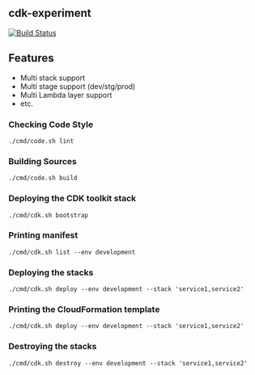 ## cdk-experiment

[![Build Status](https://travis-ci.org/42milez/cdk-experiment.svg?branch=master)](https://travis-ci.org/42milez/cdk-experiment)

## Features

- Multi stack support
- Multi stage support (dev/stg/prod)
- Multi Lambda layer support
- etc.

### Checking Code Style

```
./cmd/code.sh lint
```

### Building Sources

```
./cmd/code.sh build
```

### Deploying the CDK toolkit stack

```
./cmd/cdk.sh bootstrap
```

### Printing manifest

```
./cmd/cdk.sh list --env development
```

### Deploying the stacks

```
./cmd/cdk.sh deploy --env development --stack 'service1,service2'
```

### Printing the CloudFormation template

```
./cmd/cdk.sh deploy --env development --stack 'service1,service2'
```

### Destroying the stacks

```
./cmd/cdk.sh destroy --env development --stack 'service1,service2'
```
